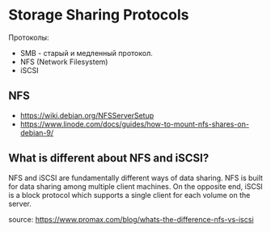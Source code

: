 # Storage Sharing Protocols

Протоколы:
- SMB - старый и медленный протокол.
- NFS (Network Filesystem)
- iSCSI

## NFS

- https://wiki.debian.org/NFSServerSetup
- https://www.linode.com/docs/guides/how-to-mount-nfs-shares-on-debian-9/


## What is different about NFS and iSCSI?

NFS and iSCSI are fundamentally different ways of data sharing. NFS is built for data sharing among multiple client machines. On the opposite end, iSCSI is a block protocol which supports a single client for each volume on the server. 

source: https://www.promax.com/blog/whats-the-difference-nfs-vs-iscsi